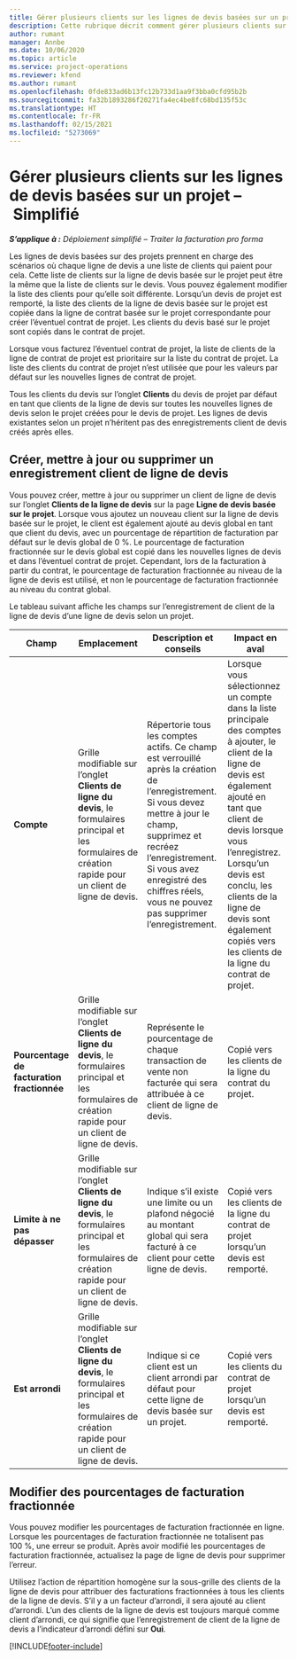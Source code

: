```yaml
---
title: Gérer plusieurs clients sur les lignes de devis basées sur un projet – Simplifié
description: Cette rubrique décrit comment gérer plusieurs clients sur des lignes de devis basées sur des projets.
author: rumant
manager: Annbe
ms.date: 10/06/2020
ms.topic: article
ms.service: project-operations
ms.reviewer: kfend
ms.author: rumant
ms.openlocfilehash: 0fde833ad6b13fc12b733d1aa9f3bba0cfd95b2b
ms.sourcegitcommit: fa32b1893286f20271fa4ec4be8fc68bd135f53c
ms.translationtype: HT
ms.contentlocale: fr-FR
ms.lasthandoff: 02/15/2021
ms.locfileid: "5273069"
---
```

# <a name="manage-multiple-customers-on-project-based-quote-lines---lite"></a>Gérer plusieurs clients sur les lignes de devis basées sur un projet – Simplifié

_**S’applique à :** Déploiement simplifié – Traiter la facturation pro forma_

Les lignes de devis basées sur des projets prennent en charge des scénarios où chaque ligne de devis a une liste de clients qui paient pour cela. Cette liste de clients sur la ligne de devis basée sur le projet peut être la même que la liste de clients sur le devis. Vous pouvez également modifier la liste des clients pour qu’elle soit différente. Lorsqu’un devis de projet est remporté, la liste des clients de la ligne de devis basée sur le projet est copiée dans la ligne de contrat basée sur le projet correspondante pour créer l’éventuel contrat de projet. Les clients du devis basé sur le projet sont copiés dans le contrat de projet.

Lorsque vous facturez l’éventuel contrat de projet, la liste de clients de la ligne de contrat de projet est prioritaire sur la liste du contrat de projet. La liste des clients du contrat de projet n’est utilisée que pour les valeurs par défaut sur les nouvelles lignes de contrat de projet.

Tous les clients du devis sur l’onglet **Clients** du devis de projet par défaut en tant que clients de la ligne de devis sur toutes les nouvelles lignes de devis selon le projet créées pour le devis de projet. Les lignes de devis existantes selon un projet n’héritent pas des enregistrements client de devis créés après elles.

## <a name="create-update-or-delete-a-quote-line-customer-record"></a>Créer, mettre à jour ou supprimer un enregistrement client de ligne de devis

Vous pouvez créer, mettre à jour ou supprimer un client de ligne de devis sur l’onglet **Clients de la ligne de devis** sur la page **Ligne de devis basée sur le projet**. Lorsque vous ajoutez un nouveau client sur la ligne de devis basée sur le projet, le client est également ajouté au devis global en tant que client du devis, avec un pourcentage de répartition de facturation par défaut sur le devis global de 0 %. Le pourcentage de facturation fractionnée sur le devis global est copié dans les nouvelles lignes de devis et dans l’éventuel contrat de projet. Cependant, lors de la facturation à partir du contrat, le pourcentage de facturation fractionnée au niveau de la ligne de devis est utilisé, et non le pourcentage de facturation fractionnée au niveau du contrat global. 

Le tableau suivant affiche les champs sur l’enregistrement de client de la ligne de devis d’une ligne de devis selon un projet.

| Champ | Emplacement | Description et conseils | Impact en aval |
| --- | --- | --- | --- |
| **Compte** | Grille modifiable sur l’onglet **Clients de ligne du devis**, le formulaires principal et les formulaires de création rapide pour un client de ligne de devis. | Répertorie tous les comptes actifs. Ce champ est verrouillé après la création de l’enregistrement. Si vous devez mettre à jour le champ, supprimez et recréez l’enregistrement. Si vous avez enregistré des chiffres réels, vous ne pouvez pas supprimer l’enregistrement. | Lorsque vous sélectionnez un compte dans la liste principale des comptes à ajouter, le client de la ligne de devis est également ajouté en tant que client de devis lorsque vous l’enregistrez. Lorsqu’un devis est conclu, les clients de la ligne de devis sont également copiés vers les clients de la ligne du contrat de projet. |
| **Pourcentage de facturation fractionnée** | Grille modifiable sur l’onglet **Clients de ligne du devis**, le formulaires principal et les formulaires de création rapide pour un client de ligne de devis. | Représente le pourcentage de chaque transaction de vente non facturée qui sera attribuée à ce client de ligne de devis. | Copié vers les clients de la ligne du contrat du projet. |
| **Limite à ne pas dépasser** | Grille modifiable sur l’onglet **Clients de ligne du devis**, le formulaires principal et les formulaires de création rapide pour un client de ligne de devis. | Indique s’il existe une limite ou un plafond négocié au montant global qui sera facturé à ce client pour cette ligne de devis. | Copié vers les clients de la ligne du contrat de projet lorsqu’un devis est remporté. |
| **Est arrondi** | Grille modifiable sur l’onglet **Clients de ligne du devis**, le formulaires principal et les formulaires de création rapide pour un client de ligne de devis. | Indique si ce client est un client arrondi par défaut pour cette ligne de devis basée sur un projet. | Copié vers les clients du contrat de projet lorsqu’un devis est remporté. |

## <a name="edit-billing-split-percentages"></a>Modifier des pourcentages de facturation fractionnée

Vous pouvez modifier les pourcentages de facturation fractionnée en ligne. Lorsque les pourcentages de facturation fractionnée ne totalisent pas 100 %, une erreur se produit. Après avoir modifié les pourcentages de facturation fractionnée, actualisez la page de ligne de devis pour supprimer l’erreur.

Utilisez l’action de répartition homogène sur la sous-grille des clients de la ligne de devis pour attribuer des facturations fractionnées à tous les clients de la ligne de devis. S’il y a un facteur d’arrondi, il sera ajouté au client d’arrondi. L’un des clients de la ligne de devis est toujours marqué comme client d’arrondi, ce qui signifie que l’enregistrement de client de la ligne de devis a l’indicateur d’arrondi défini sur **Oui**. 


[!INCLUDE[footer-include](../../includes/footer-banner.md)]